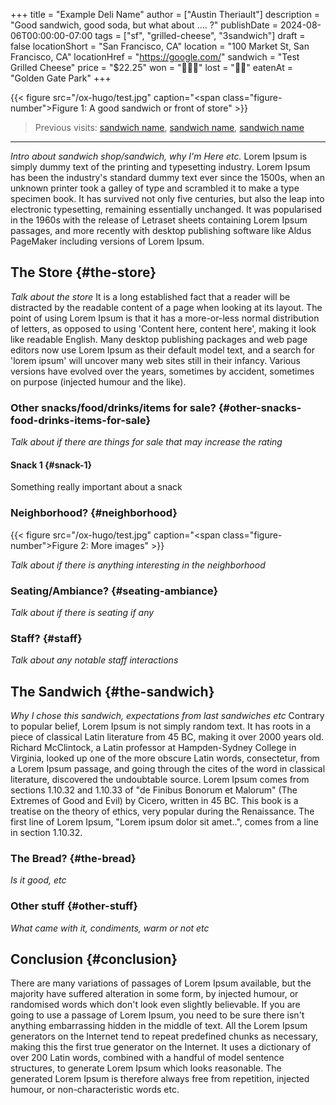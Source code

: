 +++
title = "Example Deli Name"
author = ["Austin Theriault"]
description = "Good sandwich, good soda, but what about .... ?"
publishDate = 2024-08-06T00:00:00-07:00
tags = ["sf", "grilled-cheese", "3sandwich"]
draft = false
locationShort = "San Francisco, CA"
location = "100 Market St, San Francisco, CA"
locationHref = "https://google.com/"
sandwich = "Test Grilled Cheese"
price = "$22.25"
won = "🥪🥪🥪"
lost = "🥪🥪"
eatenAt = "Golden Gate Park"
+++

{{< figure src="/ox-hugo/test.jpg" caption="<span class=\"figure-number\">Figure 1: </span>A good sandwich or front of store" >}}

> Previous visits: [sandwich name](/posts/visit), [sandwich name](/posts/visit), [sandwich name](/posts/visit)

---

_Intro about sandwich shop/sandwich, why I'm Here etc._ Lorem Ipsum is simply dummy text of the printing and typesetting industry. Lorem Ipsum has been the industry's standard dummy text ever since the 1500s, when an unknown printer took a galley of type and scrambled it to make a type specimen book. It has survived not only five centuries, but also the leap into electronic typesetting, remaining essentially unchanged. It was popularised in the 1960s with the release of Letraset sheets containing Lorem Ipsum passages, and more recently with desktop publishing software like Aldus PageMaker including versions of Lorem Ipsum.


## The Store {#the-store}

_Talk about the store_ It is a long established fact that a reader will be distracted by the readable content of a page when looking at its layout. The point of using Lorem Ipsum is that it has a more-or-less normal distribution of letters, as opposed to using 'Content here, content here', making it look like readable English. Many desktop publishing packages and web page editors now use Lorem Ipsum as their default model text, and a search for 'lorem ipsum' will uncover many web sites still in their infancy. Various versions have evolved over the years, sometimes by accident, sometimes on purpose (injected humour and the like).


### Other snacks/food/drinks/items for sale? {#other-snacks-food-drinks-items-for-sale}

_Talk about if there are things for sale that may increase the rating_


#### Snack 1 {#snack-1}

Something really important about a snack


### Neighborhood? {#neighborhood}

{{< figure src="/ox-hugo/test.jpg" caption="<span class=\"figure-number\">Figure 2: </span>More images" >}}

_Talk about if there is anything interesting in the neighborhood_


### Seating/Ambiance? {#seating-ambiance}

_Talk about if there is seating if any_


### Staff? {#staff}

_Talk about any notable staff interactions_


## The Sandwich {#the-sandwich}

_Why I chose this sandwich, expectations from last sandwiches etc_ Contrary to popular belief, Lorem Ipsum is not simply random text. It has roots in a piece of classical Latin literature from 45 BC, making it over 2000 years old. Richard McClintock, a Latin professor at Hampden-Sydney College in Virginia, looked up one of the more obscure Latin words, consectetur, from a Lorem Ipsum passage, and going through the cites of the word in classical literature, discovered the undoubtable source. Lorem Ipsum comes from sections 1.10.32 and 1.10.33 of "de Finibus Bonorum et Malorum" (The Extremes of Good and Evil) by Cicero, written in 45 BC. This book is a treatise on the theory of ethics, very popular during the Renaissance. The first line of Lorem Ipsum, "Lorem ipsum dolor sit amet..", comes from a line in section 1.10.32.


### The Bread? {#the-bread}

_Is it good, etc_


### Other stuff {#other-stuff}

_What came with it, condiments, warm or not etc_


## Conclusion {#conclusion}

There are many variations of passages of Lorem Ipsum available, but the majority have suffered alteration in some form, by injected humour, or randomised words which don't look even slightly believable. If you are going to use a passage of Lorem Ipsum, you need to be sure there isn't anything embarrassing hidden in the middle of text. All the Lorem Ipsum generators on the Internet tend to repeat predefined chunks as necessary, making this the first true generator on the Internet. It uses a dictionary of over 200 Latin words, combined with a handful of model sentence structures, to generate Lorem Ipsum which looks reasonable. The generated Lorem Ipsum is therefore always free from repetition, injected humour, or non-characteristic words etc.
